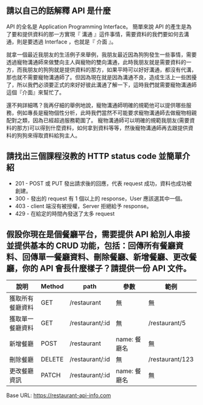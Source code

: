 ## 請以自己的話解釋 API 是什麼

API 的全名是 Application Programming Interface。
簡單來說 API 的產生是為了要和提供資料的那一方實現『 溝通 』這件事情，需要資料的我們要如何去溝通，則是要透過 Interface ，也就是『 介面 』。

就拿一個最近我朋友的生活例子來舉例，我朋友最近因為狗狗發生一些事情，需要透過寵物溝通師來做雙向主人與寵物的雙向溝通，此時我朋友就是需要資料的一方，而我朋友的狗狗就是提供資料的那方，如果平時可以好好溝通，都沒有代溝，那也就不需要寵物溝通師了。但因為現在就是因為溝通不良，造成生活上一些困擾了，所以我們必須要正式的來好好彼此溝通了解一下，這時我們就需要寵物溝通師這個『介面』來幫忙了。

還不夠詳細嗎？我再仔細的舉例地說，寵物溝通師明確的規範他可以提供哪些服務，例如專長是寵物個性分析，此時我們當然不可能要求寵物溝通師去做寵物相親配對之類，因為已經超過服務範圍了。
寵物溝通師可以明確的規範我朋友(需要資料的那方)可以得到什麼資料，如何拿到資料等等，然後寵物溝通師再去跟提供資料的狗狗來得取資料給狗主人。

## 請找出三個課程沒教的 HTTP status code 並簡單介紹

- 201 - POST 或 PUT 發出請求後的回應，代表 request 成功，資料也成功被創建。
- 300 - 發出的 request 有 1 個以上的 response，User 應該選其中一個。
- 403 - client 端沒有被授權，Server 拒絕給予 response。
- 429 - 在給定的時間內發送了太多 request

## 假設你現在是個餐廳平台，需要提供 API 給別人串接並提供基本的 CRUD 功能，包括：回傳所有餐廳資料、回傳單一餐廳資料、刪除餐廳、新增餐廳、更改餐廳，你的 API 會長什麼樣子？請提供一份 API 文件。

| 說明             | Method | path            | 參數         | 範例            |
| ---------------- | ------ | --------------- | ------------ | --------------- |
| 獲取所有餐廳資料 | GET    | /restaurant     | 無           | 無              |
| 獲取單一餐廳資料 | GET    | /restaurant/:id | 無           | /restaurant/5   |
| 新增餐廳         | POST   | /restaurant     | name: 餐廳名 | 無              |
| 刪除餐廳         | DELETE | /restaurant/:id | 無           | /restaurant/123 |
| 更改餐廳資訊     | PATCH  | /restaurant/:id | name: 餐廳名 | 無              |

Base URL: https://restaurant-api-info.com
